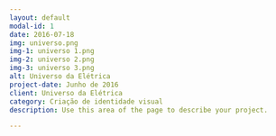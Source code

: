```yaml
---
layout: default
modal-id: 1
date: 2016-07-18
img: universo.png
img-1: universo 1.png
img-2: universo 2.png
img-3: universo 3.png
alt: Universo da Elétrica
project-date: Junho de 2016
client: Universo da Elétrica
category: Criação de identidade visual
description: Use this area of the page to describe your project.

---
```

